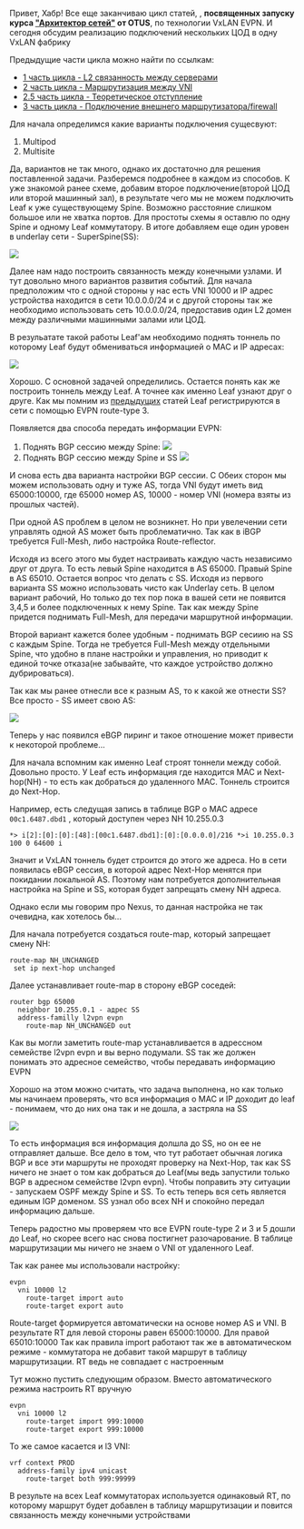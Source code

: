 Привет, Хабр! Все еще заканчиваю цикл статей, , **посвященных запуску курса
 ["Архитектор сетей"](https://otus.ru/lessons/archit_nets/) от OTUS**, по технологии VxLAN EVPN. 
 И сегодня обсудим реализацию подключений нескольких ЦОД в одну VxLAN фабрику



<cut/>

Предыдущие части цикла можно найти по ссылкам:

- [1 часть цикла - L2 связанность между серверами](https://habr.com/ru/company/otus/blog/505442/)
- [2 часть цикла - Маршрутизация между VNI](https://habr.com/ru/company/otus/blog/506800/)
- [2.5 часть цикла - Теоретическое отступление](https://habr.com/ru/company/otus/blog/518128/)
- [3 часть цикла - Подключение внешнего маршрутизатора/firewall](https://habr.com/ru/company/otus/blog/519256/)


Для начала определимся какие варианты подключения сущесвуют:

1. Multipod
2. Multisite

Да, вариантов не так много, однако их достаточно для решения поставленной задачи. 
Разберемся подробнее в каждом из способов. К уже знакомой ранее схеме, добавим второе подключение(второй ЦОД или второй машинный зал),
в результате чего мы не можем подключить Leaf к уже существующему Spine. Возможно расстояние слишком большое или не хватка портов. Для простоты схемы я оставлю по одну Spine и одному Leaf коммутатору.
В итоге добавляем еще один уровен в underlay сети - SuperSpine(SS):

![](img/Overlay_part4/Underlay1.jpg) 

Далее нам надо построить связанность между конечными узлами. И тут довольно много вариантов развития событий. Для начала предположим
что с одной стороны у нас есть VNI 10000 и IP адрес устройства находится в сети 10.0.0.0/24 и с другой стороны так же 
необходимо использовать сеть 10.0.0.0/24, предоставив один L2 домен между различными машинными залами или ЦОД.

В резульатате такой работы Leaf'ам необходимо поднять тоннель по которому Leaf будут обмениваться информацией о MAC и IP адресах:

![](img/Overlay_part4/Overlay_Leaf_MAC_IP.jpg)

Хорошо. С основной задачей определились. Остается понять как же построить тоннель между Leaf. А точнее как именно Leaf узнают друг о друге. 
Как мы помним из [предыдущих](https://habr.com/ru/company/otus/blog/505442/) статей Leaf регистрируются в сети с помощью EVPN route-type 3.

Появляется два способа передать информации EVPN:

1. Поднять BGP сессию между Spine:
    ![](img/Overlay_part4/Overlay_Spine_BGP.jpg)
2. Поднять BGP сессию между Spine и SS
    ![](img/Overlay_part4/Overlay_Spine_SS_BGP.jpg)
   
И снова есть два варианта настройки BGP сессии. C Обеих сторон мы можем использовать одну и туже AS, тогда VNI будут иметь вид
65000:10000, где 65000 номер AS, 10000 - номер VNI (номера взяты из прошлых частей).

При одной AS проблем в целом не возникнет. Но при увелечении сети управлять одной AS может быть проблематично. Так как в iBGP 
требуется Full-Mesh, либо настройка Route-reflector. 

Исходя из всего этого мы будет настраивать каждую часть независимо друг от друга. То есть левый Spine находится в AS 65000. Правый 
Spine в AS 65010.
Остается вопрос что делать с SS. Исходя из первого варианта SS можно использовать чисто как Underlay сеть. В целом вариант рабочий,
Но только до тех пор пока в вашей сети не появится 3,4,5 и более подключенных к нему Spine. Так как между Spine придется поднимать Full-Mesh,
для передачи маршрутной информации.

Второй вариант кажется более удобным - поднимать BGP сесиию на SS с каждым Spine. Тогда не требуется Full-Mesh между отдельными Spine, что удобно
в плане настройки и управления, но приводит к единой точке отказа(не забывайте, что каждое устройство должно дубрироваться).

Так как мы ранее отнесли все к разным AS, то к какой же отнести SS? Все просто - SS имеет свою AS:

![](img/Overlay_part4/Overlay_BGP_AS.jpg)

Теперь у нас появился eBGP пиринг и такое отношение может привести к некоторой проблеме...

Для начала вспомним как именно Leaf строят тоннели между собой. Довольно просто. У Leaf есть информация где находится MAC и Next-hop(NH) - то есть как добраться до удаленного MAC. 
Тоннель строится до Next-Hop. 


Например, есть следущая запись в таблице BGP о MAC адресе `00c1.6487.dbd1` , который доступен через NH 10.255.0.3
```
*> i[2]:[0]:[0]:[48]:[00c1.6487.dbd1]:[0]:[0.0.0.0]/216 *>i 10.255.0.3 100 0 64600 i

```
Значит и VxLAN тоннель будет строится до этого же адреса. 
Но в сети появилась eBGP сессия, в которой адрес Next-Hop менятся при покидании локальной AS. Поэтому нам потребуется дополнительная настройка на Spine и SS, 
которая будет запрещать смену NH адреса.

Однако если мы говорим про Nexus, то данная настройка не так очевидна, как хотелось бы...

Для начала потребуется создаться route-map, который запрещает смену NH:

```
route-map NH_UNCHANGED
 set ip next-hop unchanged
```
Далее устанавливает route-map в сторону eBGP соседей:
```
router bgp 65000
  neighbor 10.255.0.1 - адрес SS
  address-familly l2vpn evpn
    route-map NH_UNCHANGED out
```

Как вы могли заметить route-map устанавливается в адрессном семействе l2vpn evpn и вы верно подумали. SS так же должен понимать это адресное семейство, чтобы передавать информацию EVPN

Хорошо на этом можно считать, что задача выполнена, но как только мы начинаем проверять, что вся информация о MAC и IP доходит до leaf - понимаем, что
до них она так и не дошла, а застряла на SS

![](img/Overlay_part4/Overlay_BGP_LEAF_LEAF.jpg)

То есть информация вся информация долшла до SS, но он ее не отправляет дальше. Все дело в том, что тут работает обычная логика BGP и все эти маршруты не проходят 
проверку на Next-Hop, так как SS ничего не знает о том как добраться до Leaf(мы ведь запустили только BGP в адресном семействе l2vpn evpn). Чтобы поправить эту ситуации - 
запускаем OSPF между Spine и SS. То есть теперь вся сеть является единым IGP доменом. SS узнал обо всех NH и спокойно передал информацию дальше.

Теперь радостно мы проверяем что все EVPN route-type 2 и 3 и 5 дошли до Leaf, но скорее всего нас снова постигнет разочарование. В таблице маршрутизации мы ничего не знаем о VNI от удаленного Leaf.

Так как ранее мы использовали настройку:

```
evpn
  vni 10000 l2
    route-target import auto   
    route-target export auto
```

Route-target формируется автоматически на основе номер AS и VNI. В результате RT для левой стороны равен 65000:10000. Для правой 65010:10000
Так как правила import работают так же в автоматическом режиме - коммутатора не добавит такой маршрут в таблицу маршрутизации. RT ведь не совпадает с настроенным

Тут можно пустить следующим образом. Вместо автоматического режима настроить RT вручную 
```
evpn
  vni 10000 l2
    route-target import 999:10000   
    route-target export 999:10000
```
То же самое касается и l3 VNI:
```
vrf context PROD
  address-family ipv4 unicast
    route-target both 999:99999 
```

В результе на всех Leaf коммутаторах используется одинаковый RT, по которому маршрут будет добавлен в таблицу маршрутизации и повится связанность между конечными устройствами
